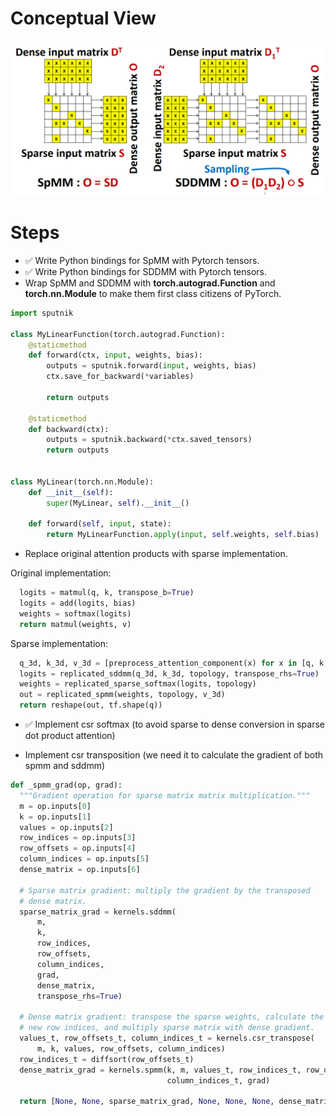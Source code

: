 # Conceptual View

![SpMM and SDDMM](figures/spmm_and_sddmm.png)

# Steps

* &#9989; Write Python bindings for SpMM with Pytorch tensors.
* &#9989; Write Python bindings for SDDMM with Pytorch tensors.
* Wrap SpMM and SDDMM with **torch.autograd.Function** and **torch.nn.Module** to make them first class citizens of PyTorch.

```Python
import sputnik

class MyLinearFunction(torch.autograd.Function):
    @staticmethod
    def forward(ctx, input, weights, bias):
        outputs = sputnik.forward(input, weights, bias)
        ctx.save_for_backward(*variables)

        return outputs

    @staticmethod
    def backward(ctx):
        outputs = sputnik.backward(*ctx.saved_tensors)
        return outputs


class MyLinear(torch.nn.Module):
    def __init__(self):
        super(MyLinear, self).__init__()

    def forward(self, input, state):
        return MyLinearFunction.apply(input, self.weights, self.bias)
```

* Replace original attention products with sparse implementation.

Original implementation:

```Python
  logits = matmul(q, k, transpose_b=True)
  logits = add(logits, bias)
  weights = softmax(logits)
  return matmul(weights, v)
```
Sparse implementation:

```Python
  q_3d, k_3d, v_3d = [preprocess_attention_component(x) for x in [q, k, v]]
  logits = replicated_sddmm(q_3d, k_3d, topology, transpose_rhs=True)
  weights = replicated_sparse_softmax(logits, topology)
  out = replicated_spmm(weights, topology, v_3d)
  return reshape(out, tf.shape(q))
```

* &#9989; Implement csr softmax (to avoid sparse to dense conversion in sparse dot product attention)

* Implement csr transposition (we need it to calculate the gradient of both spmm and sddmm)

```Python
def _spmm_grad(op, grad):
  """Gradient operation for sparse matrix matrix multiplication."""
  m = op.inputs[0]
  k = op.inputs[1]
  values = op.inputs[2]
  row_indices = op.inputs[3]
  row_offsets = op.inputs[4]
  column_indices = op.inputs[5]
  dense_matrix = op.inputs[6]

  # Sparse matrix gradient: multiply the gradient by the transposed
  # dense matrix.
  sparse_matrix_grad = kernels.sddmm(
      m,
      k,
      row_indices,
      row_offsets,
      column_indices,
      grad,
      dense_matrix,
      transpose_rhs=True)

  # Dense matrix gradient: transpose the sparse weights, calculate the
  # new row indices, and multiply sparse matrix with dense gradient.
  values_t, row_offsets_t, column_indices_t = kernels.csr_transpose(
      m, k, values, row_offsets, column_indices)
  row_indices_t = diffsort(row_offsets_t)
  dense_matrix_grad = kernels.spmm(k, m, values_t, row_indices_t, row_offsets_t,
                                   column_indices_t, grad)

  return [None, None, sparse_matrix_grad, None, None, None, dense_matrix_grad]
```
